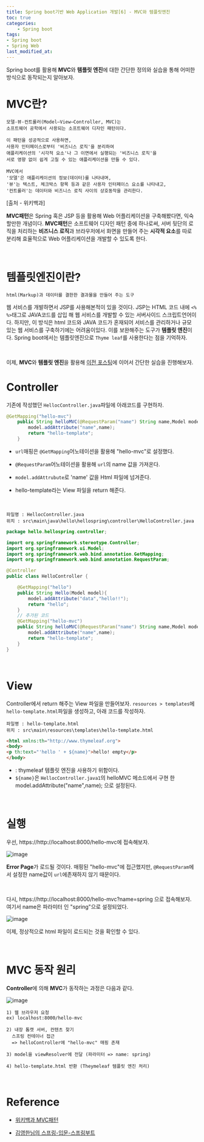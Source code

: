 ```yaml
---
title: Spring boot기반 Web Application 개발[6] - MVC와 템플릿엔진
toc: true
categories:	
    - Spring boot
tags:
- Spring boot
- Spring Web
last_modified_at:
---
```




Spring boot를 활용해 **MVC**와 **템플릿 엔진**에 대한 간단한 정의와 실습을 통해 어떠한 방식으로 동작되는지 알아보자.

# MVC란?

```
모델-뷰-컨트롤러(Model–View–Controller, MVC)는 
소프트웨어 공학에서 사용되는 소프트웨어 디자인 패턴이다. 

이 패턴을 성공적으로 사용하면, 
사용자 인터페이스로부터 '비즈니스 로직'을 분리하여 
애플리케이션의 '시각적 요소'나 그 이면에서 실행되는 '비즈니스 로직'을 
서로 영향 없이 쉽게 고칠 수 있는 애플리케이션을 만들 수 있다. 

MVC에서 
'모델'은 애플리케이션의 정보(데이터)를 나타내며, 
'뷰'는 텍스트, 체크박스 항목 등과 같은 사용자 인터페이스 요소를 나타내고, 
'컨트롤러'는 데이터와 비즈니스 로직 사이의 상호동작을 관리한다.
```

[출처 - 위키백과]



**MVC패턴**은 Spring 혹은 JSP 등을 활용해 Web 어플리케이션을 구축해봤다면, 익숙할만한 개념이다. **MVC패턴**은 소프트웨어 디자인 패턴 중에 하나로써, 서버 뒷단의 로직을 처리하는 **비즈니스 로직**과 브라우저에서 화면을 만들어 주는 **시각적 요소**를 따로 분리해 효율적으로 Web 어플리케이션을 개발할 수 있도록 한다. 



<br/>

# 템플릿엔진이란?

```
html(Markup)과 데이터를 결한한 결과물을 만들어 주는 도구
```

 웹 서비스를 개발하면서 JSP를 사용해본적이 있을 것이다. JSP는 HTML 코드 내에 `<% %>`태그로 JAVA코드를 삽입 해 웹 서비스를 개발할 수 있는 서버사이드 스크립트언어이다. 하지만, 이 방식은 html 코드와 JAVA 코드가 혼재되어 서비스를 관리하거나 규모 있는 웹 서비스를 구축하기에는 어려움이있다. 이를 보완해주는 도구가 **템플릿 엔진**이다. Spring boot에서는 템플릿엔진으로 `Thyme leaf`를 사용한다는 점을 기억하자.

<br/>

이제, **MVC**와 **템플릿 엔진**을 활용해 [이전 포스팅](https://gwang920.github.io/spring%20boot/springboot(5)-static/)에 이어서 간단한 실습을 진행해보자.

 

# Controller

기존에 작성했던 `HellocController.java`파일에 아래코드를 구현하자.

```java
@GetMapping("hello-mvc")
    public String helloMVC(@RequestParam("name") String name,Model model){
        model.addAttribute("name",name);
        return "hello-template";
    }
```

- `url`매핑은 `@GetMapping`어노테이션을 활용해 "hello-mvc"로 설정했다. 

- `@RequestParam`어노테이션을 활용해 `url`의 name 값을 가져온다. 

- `model.addAttrubute`로 'name' 값을 Html 파일에 넘겨준다.

- hello-template라는 View 파일을 return 해준다.

<br/>

```
파일명 : HellocController.java
위치 : src\main\java\hello\hellospring\controller\HelloController.java
```

```java
package hello.hellospring.controller;

import org.springframework.stereotype.Controller;
import org.springframework.ui.Model;
import org.springframework.web.bind.annotation.GetMapping;
import org.springframework.web.bind.annotation.RequestParam;

@Controller
public class HelloController {

    @GetMapping("hello")
    public String Hello(Model model){
        model.addAttribute("data","hello!!");
        return "hello";
    }
	// 추가된 코드
    @GetMapping("hello-mvc")
    public String helloMVC(@RequestParam("name") String name,Model model){
        model.addAttribute("name",name);
        return "hello-template";
    }
}

```

<br/>

# View

Controller에서 return 해주는 View 파일을 만들어보자. `resources > templates`에 `hello-template.html`파일을 생성하고, 아래 코드를 작성하자.

```
파일명 : hello-template.html
위치 : src\main\resources\templates\hello-template.html
```

````html
<html xmlns:th="http://www.thymeleaf.org">
<body>
<p th:text="'hello ' + ${name}">hello! empty</p>
</body>
````

- <html xmlns:th="http://www.thymeleaf.org">  : thymeleaf 템플릿 엔진을 사용하기 위함이다.
- `${name}`은 `HellocController.java1`의 helloMVC 메소드에서 구현 한 model.addAttribute("name",name); 으로 설정된다.

<br/>

# 실행

우선, https://http://localhost:8000/hello-mvc에 접속해보자. 

![image](https://user-images.githubusercontent.com/49560745/103727961-f20bcd00-501f-11eb-8f65-469a51d196e2.png)

**Error Page**가 로드될 것이다. 매핑된 "hello-mvc"에 접근했지만, `@RequestParam`에서 설정한 name값이  `url`에존재하지 않기 때문이다.

<br/>

다시, https://http://localhost:8000/hello-mvc?name=spring 으로 접속해보자. 여기서 name은 파라미터 인 "spring"으로 설정되었다.

![image](https://user-images.githubusercontent.com/49560745/103728125-778f7d00-5020-11eb-84c4-b29b795dd7cc.png)

이제, 정상적으로 html 파일이 로드되는 것을 확인할 수 있다.

<br/>

# MVC 동작 원리

**Controller**에 의해 **MVC**가 동작하는 과정은 다음과 같다.

![image](https://user-images.githubusercontent.com/49560745/103728221-b6bdce00-5020-11eb-8c72-f6011c6e84ab.png)

```
1) 웹 브라우저 요청
ex) localhost:8000/hello-mvc

2) 내장 톰캣 서버, 컨텐츠 찾기 
  스프링 컨테이너 접근
  => helloController에 "hello-mvc" 매핑 존재
  
3) model을 viewResolver에 전달 (파라미터 => name: spring)

4) hello-template.html 반환 (Theymeleaf 템플릿 엔진 처리) 
```



<br/>

# Reference

- [위키백과 MVC패턴](https://ko.wikipedia.org/wiki/%EB%AA%A8%EB%8D%B8-%EB%B7%B0-%EC%BB%A8%ED%8A%B8%EB%A1%A4%EB%9F%AC)

- [김영한님의 스프링-입문-스프링부트](https://www.inflearn.com/course/%EC%8A%A4%ED%94%84%EB%A7%81-%EC%9E%85%EB%AC%B8-%EC%8A%A4%ED%94%84%EB%A7%81%EB%B6%80%ED%8A%B8/lecture/49577?tab=curriculum)

  

